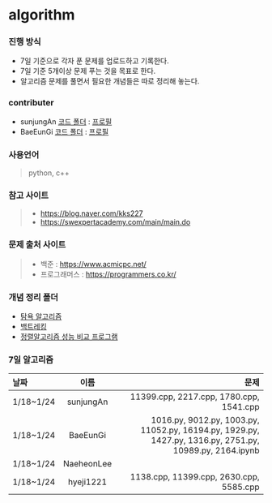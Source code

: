 # algorithm

### 진행 방식
+ 7일 기준으로 각자 푼 문제를 업로드하고 기록한다. 
+ 7일 기준 5개이상 문제 푸는 것을 목표로 한다. 
+ 알고리즘 문제를 풀면서 필요한 개념들은 따로 정리해 놓는다. 

### contributer
+ sunjungAn [코드 폴더](https://github.com/sunjungAn/algorithm/tree/master/sunjungAn) : [프로필](https://github.com/sunjungAn)
+ BaeEunGi [코드 폴더](https://github.com/sunjungAn/algorithm/tree/master//BaeEunGi) : [프로필](https://github.com/BaeEunGi)

### 사용언어 
> python, c++ 

### 참고 사이트
> + https://blog.naver.com/kks227
> + https://swexpertacademy.com/main/main.do

### 문제 출처 사이트
> + 백준 : https://www.acmicpc.net/
> + 프로그래머스 : https://programmers.co.kr/

### 개념 정리 폴더
+ [탐욕 알고리즘](https://github.com/sunjungAn/algorithm/tree/master/Greedy%20algorithm)
+ [백트레킹](https://github.com/sunjungAn/algorithm/tree/master/%EB%B0%B1%ED%8A%B8%EB%9E%98%ED%82%B9.)
+ [정렬알고리즘 성능 비교 프로그램](https://github.com/sunjungAn/algorithm/tree/master/sort_compare)

### 7일 알고리즘
| 날짜 | 이름 | 문제 |
|:--------|:------:|-------:|
| 1/18~1/24 | sunjungAn |  11399.cpp, 2217.cpp, 1780.cpp, 1541.cpp   |
| 1/18~1/24 | BaeEunGi |  1016.py, 9012.py, 1003.py, 11052.py, 16194.py, 1929.py, 1427.py, 1316.py, 2751.py, 10989.py, 2164.ipynb|
| 1/18~1/24 | NaeheonLee |                      |
| 1/18~1/24 | hyeji1221 | 1138.cpp, 11399.cpp, 2630.cpp, 5585.cpp                 |
